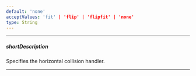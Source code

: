 ```yaml
---
default: 'none'
acceptValues: 'fit' | 'flip' | 'flipfit' | 'none'
type: String
---
```

---
##### shortDescription
Specifies the horizontal collision handler.

---
